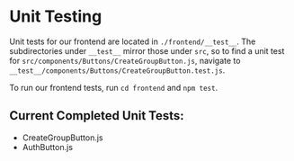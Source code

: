 # Unit Testing
Unit tests for our frontend are located in `./frontend/__test__`. The subdirectories under `__test__` mirror those under `src`, so to find a unit test for 
`src/components/Buttons/CreateGroupButton.js`, navigate to `__test__/components/Buttons/CreateGroupButton.test.js`.

To run our frontend tests, run `cd frontend` and `npm test`.

## Current Completed Unit Tests:
- CreateGroupButton.js
- AuthButton.js
